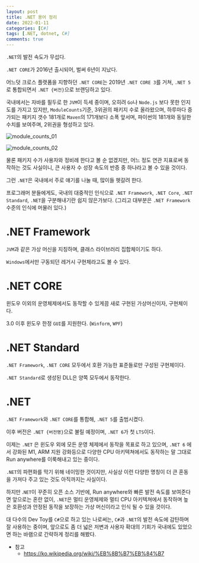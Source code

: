 ```yaml
---
layout: post
title: .NET 용어 정리
date: 2022-01-11
categories: [C#]
tags: [.NET, dotnet, C#]
comments: true
---
```


`.NET`의 발전 속도가 무섭다. 

`.NET CORE`가 2016년 출시되어, 벌써 6년이 지났다.

어느덧 크로스 플랫폼을 지향하던 `.NET CORE`는 2019년 `.NET CORE 3`를 거쳐, `.NET 5`로 통합되면서 `.NET {버전}`으로 브랜딩하고 있다.

국내에서는 자바를 필두로 한 `JVM`이 득세 중이며, 오히려 `Go`나 `Node.js` 보다 못한 인지도를 가지고 있지만, `ModuleCounts`기준, 3위권의 패키지 수로 올라왔으며, 하루마다 증가되는 패키지 갯수 181개로 `Maven`의 171개보다 소폭 앞서며, 파이썬의 181개와 동일한 수치를 보여주며, 2위권을 형성하고 있다.

![module_counts_01](../..../../blog/img/2022/module_counts_01.png)

![module_counts_02](../..../../blog/img/2022/module_counts_02.png)

물론 패키지 수가 사용자와 정비례 한다고 볼 순 없겠지만, 어느 정도 연관 지표로써 동작하는 것도 사실이니, 큰 사용자 수 성장 속도의 반증 중 하나라고 볼 수 있을 것이다.

그런 `.NET`은 국내에서 주로 얘기를 나눌 때, 많이들 헷갈려 한다.

프로그래머 분들에게도, 국내의 대중적인 인식으로 `.NET Framework`, `.NET Core`, `.NET Standard`, `.NET`을 구분해내기란 쉽지 않은가보다. (그리고 대부분은 `.NET Framework` 수준의 인식에 머물러 있다.)

# .NET Framework

`JVM`과 같은 가상 머신을 지칭하며, 클래스 라이브러리 집합체이기도 하다.

`Windows`에서만 구동되던 레거시 구현체라고도 볼 수 있다.

# .NET CORE

윈도우 이외의 운영체제에서도 동작할 수 있게끔 새로 구현된 가상머신이자, 구현체이다.

3.0 이후 윈도우 한정 `GUI`를 지원한다. (`Winform`, `WPF`)

# .NET Standard

`.NET Framework`, `.NET CORE` 모두에서 호환 가능한 표준들로만 구성된 구현체이다.

`.NET Standard`로 생성된 DLL은 양쪽 모두에서 동작한다.

# .NET

`.NET Framework`와 `.NET CORE`를 통합해, `.NET 5`를 출범시켰다.

이후 버전은 `.NET {버전명}`으로 불릴 예정이며, `.NET 6`가 첫 `LTS`이다.

이제는 `.NET` 은 윈도우 외에 모든 운영 체제에서 동작을 목표로 하고 있으며, `.NET 6` 에서 강화된 M1, ARM 지원 강화등으로 다양한 CPU 아키텍쳐에서도 동작하는 말 그대로 Run anywhere를 이룩해내고 있는 중이다.

`.NET`의 파편화를 막기 위해 네이밍한 것이지만, 사실상 이런 다양한 명칭이 더 큰 혼동을 가져다 주고 있는 것도 아직까지는 사실이다.

하지만 .`NET`이 꾸준히 오픈 소스 기반에, Run anywhere와 빠른 발전 속도를 보여준다면 앞으로는 혼란 없이, `.NET`은 멀티 운영체제와 멀티 CPU 아키텍쳐에서 동작하며 높은 호환성과 안정된 동작을 보장하는 가상 머신이라고 인식 될 수 있을 것이다.

대 다수의 Dev Toy를 `C#`으로 하고 있는 나로써는, `C#`과 `.NET`의 발전 속도에 감탄하며 잘 사용하는 중이며, 앞으로도 좀 더 넓은 저변과 사용자 확대의 기회가 국내에도 있었으면 하는 바램으로 간략하게 정리를 해봤다.

* 참고
  * <https://ko.wikipedia.org/wiki/%EB%8B%B7%EB%84%B7>